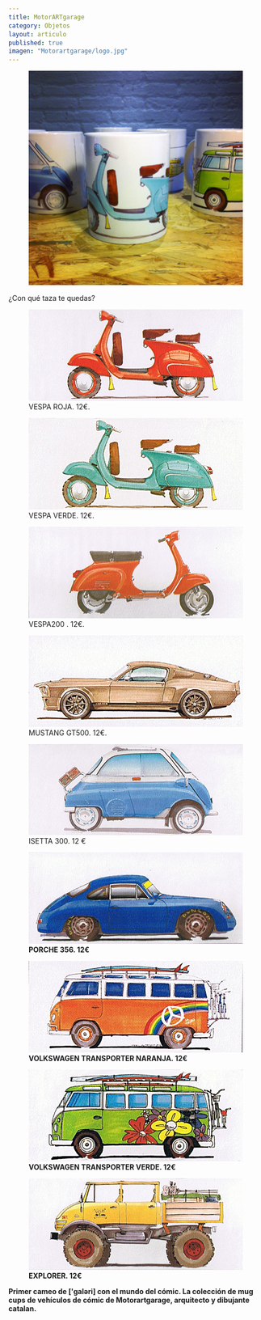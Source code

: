 ```yaml
---
title: MotorARTgarage
category: Objetos
layout: articulo
published: true
imagen: "Motorartgarage/logo.jpg"
---
```


<figure>
<a href="/images/Motorartgarage/IMG_5570.JPG"><img src="/images/Motorartgarage/IMG_5570.JPG"></a>	
</figure>

¿Con qué taza te quedas?

<div class="figure-group">
<figure>
	<a href="/images/Motorartgarage/VESPA ROJA.jpg"><img src="/images/Motorartgarage/VESPA ROJA.jpg"></a>
	<figcaption>
	VESPA ROJA. 12€.</figcaption>
</figure>

<figure>
	<a href="/images/Motorartgarage/VESPA.jpg"><img src="/images/Motorartgarage/VESPA.jpg"></a>
	<figcaption>
	VESPA VERDE. 12€.</figcaption>
</figure>

<figure>
	<a href="/images/Motorartgarage/VESPA200.jpg"><img src="/images/Motorartgarage/VESPA200.jpg"></a>
	<figcaption>
  	VESPA200 . 12€.</figcaption>
	</figcaption>
</figure>

<figure>
	<a href="/images/Motorartgarage/MUSTANG GT500.jpg"><img src="/images/Motorartgarage/MUSTANG GT500.jpg"></a>
	<figcaption> 
MUSTANG GT500. 12€.</figcaption>
</figure>

<figure>
	<a href="/images/Motorartgarage/ISETTA 300.jpg"><img src="/images/Motorartgarage/ISETTA 300.jpg"></a>
	<figcaption>
ISETTA 300. 12 €</figcaption>
</figure>

<figure>
	<a href="/images/Motorartgarage/PORCHE 356.jpg"><img src="/images/Motorartgarage/PORCHE 356.jpg"></a>
	<figcaption><b> 
 	PORCHE 356. 12€</figcaption>
</figure>
</div>


<div class="figure-group">
<figure>
	<a href="/images/Motorartgarage/CARAVANARANJA.jpg"><img src="/images/Motorartgarage/CARAVANARANJA.jpg"></a>
	<figcaption>
	   VOLKSWAGEN TRANSPORTER NARANJA. 12€</figcaption>
</figure>

<figure>
	<a href="/images/Motorartgarage/CARAVANAVERDE.jpg"><img src="/images/Motorartgarage/CARAVANAVERDE.jpg"></a>
	<figcaption>
	   VOLKSWAGEN TRANSPORTER VERDE. 12€</figcaption>
</figure>

<figure>
	<a href="/images/Motorartgarage/EXPLORER.jpg"><img src="/images/Motorartgarage/EXPLORER.jpg"></a>
	<figcaption>
	EXPLORER. 12€</figcaption>
</figure>
</div>


Primer cameo de ['galəri] con el mundo del cómic. La colección de mug cups de vehículos de cómic de **Motorartgarage**, arquitecto y dibujante catalan. 
